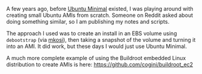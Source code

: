 A few years ago, before [Ubuntu Minimal](https://wiki.ubuntu.com/Minimal)
existed, I was playing around with creating small Ubuntu AMIs from scratch.
Someone on Reddit asked about doing something similar, so I am publishing my notes and
scripts.

The approach I used was to create an install in an EBS volume using
`debootstrap` (via [mkosi](https://github.com/systemd/mkosi)), then taking a
snapshot of the volume and turning it into an AMI. It did work, but these days
I would just use Ubuntu Minimal.

A much more complete example of using the Buildroot embedded Linux distribution
to create AMIs is here: https://github.com/cogini/buildroot_ec2
